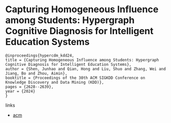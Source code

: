 # Capturing Homogeneous Influence among Students: Hypergraph Cognitive Diagnosis for Intelligent Education Systems

```
@inproceedings{hypercdm_kdd24,
title = {Capturing Homogeneous Influence among Students: Hypergraph Cognitive Diagnosis for Intelligent Education Systems},
author = {Shen, Junhao and Qian, Hong and Liu, Shuo and Zhang, Wei and Jiang, Bo and Zhou, Aimin},
booktitle = {Proceedings of the 30th ACM SIGKDD Conference on Knowledge Discovery and Data Mining (KDD)},
pages = {2628--2639},
year = {2024}
}
```

links
- [acm](https://dl.acm.org/doi/10.1145/3637528.3672002)
